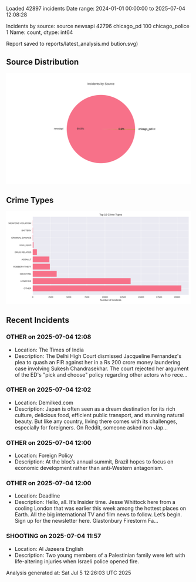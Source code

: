 
Loaded 42897 incidents
Date range: 2024-01-01 00:00:00 to 2025-07-04 12:08:28

Incidents by source:
source
newsapi           42796
chicago_pd          100
chicago_police        1
Name: count, dtype: int64

Report saved to reports/latest_analysis.md
bution.svg)

## Source Distribution
![Source Distribution](images/source_distribution.svg)

## Crime Types
![Crime Types](images/crime_types.svg)

## Recent Incidents

### OTHER on 2025-07-04 12:08
- Location: The Times of India
- Description: The Delhi High Court dismissed Jacqueline Fernandez's plea to quash an FIR against her in a Rs 200 crore money laundering case involving Sukesh Chandrasekhar. The court rejected her argument of the ED's "pick and choose" policy regarding other actors who rece…


### OTHER on 2025-07-04 12:02
- Location: Demilked.com
- Description: Japan is often seen as a dream destination for its rich culture, delicious food, efficient public transport, and stunning natural beauty. But like any country, living there comes with its challenges, especially for foreigners.
On Reddit, someone asked non-Jap…


### OTHER on 2025-07-04 12:00
- Location: Foreign Policy
- Description: At the bloc’s annual summit, Brazil hopes to focus on economic development rather than anti-Western antagonism.


### OTHER on 2025-07-04 12:00
- Location: Deadline
- Description: Hello, all. It’s Insider time. Jesse Whittock here from a cooling London that was earlier this week among the hottest places on Earth. All the big international TV and film news to follow. Let’s begin. Sign up for the newsletter here. Glastonbury Firestorm Fa…


### SHOOTING on 2025-07-04 11:57
- Location: Al Jazeera English
- Description: Two young members of a Palestinian family were left with life-altering injuries when Israeli police opened fire.

Analysis generated at: Sat Jul  5 12:26:03 UTC 2025
